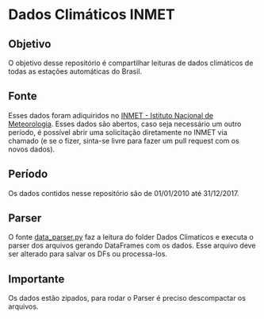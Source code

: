 # Dados Climáticos INMET
## Objetivo
O objetivo desse repositório é compartilhar leituras de dados climáticos de todas as estações automáticas do Brasil.  

## Fonte
Esses dados foram adiquiridos no [INMET - Istituto Nacional de Meteorologia](http://www.inmet.gov.br/portal/). Esses dados são abertos, caso seja necessário um outro período, é possível abrir uma solicitação diretamente no INMET via chamado (e se o fizer, sinta-se livre para fazer um pull request com os novos dados).

## Período
Os dados contidos nesse repositório são de 01/01/2010 até 31/12/2017.

## Parser
O fonte [data_parser.py](https://github.com/GuilhermeSpadaccia/dados_climaticos_inmet/blob/master/data_parser.py) faz a leitura do folder Dados Climaticos e executa o parser dos arquivos gerando DataFrames com os dados. Esse arquivo deve ser alterado para salvar os DFs ou processa-los.

## Importante
Os dados estão zipados, para rodar o Parser é preciso descompactar os arquivos.
